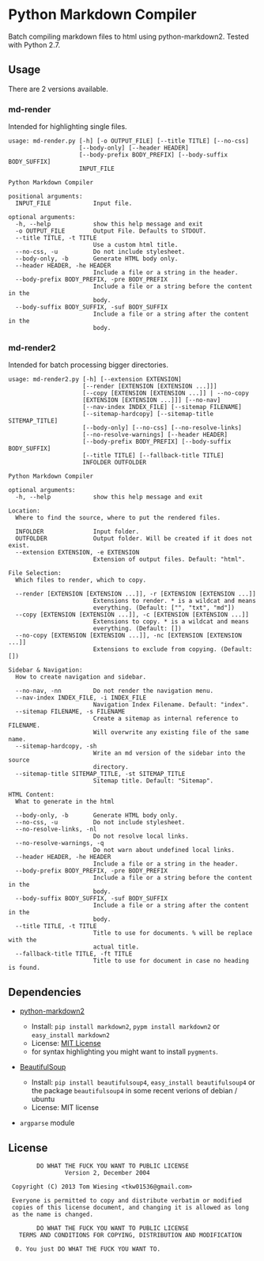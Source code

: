 # Python Markdown Compiler
Batch compiling markdown files to html using python-markdown2. Tested with Python 2.7. 
## Usage
There are 2 versions available. 
### md-render
Intended for highlighting single files. 

```
usage: md-render.py [-h] [-o OUTPUT_FILE] [--title TITLE] [--no-css]
                    [--body-only] [--header HEADER]
                    [--body-prefix BODY_PREFIX] [--body-suffix BODY_SUFFIX]
                    INPUT_FILE

Python Markdown Compiler

positional arguments:
  INPUT_FILE            Input file.

optional arguments:
  -h, --help            show this help message and exit
  -o OUTPUT_FILE        Output File. Defaults to STDOUT.
  --title TITLE, -t TITLE
                        Use a custom html title.
  --no-css, -u          Do not include stylesheet.
  --body-only, -b       Generate HTML body only.
  --header HEADER, -he HEADER
                        Include a file or a string in the header.
  --body-prefix BODY_PREFIX, -pre BODY_PREFIX
                        Include a file or a string before the content in the
                        body.
  --body-suffix BODY_SUFFIX, -suf BODY_SUFFIX
                        Include a file or a string after the content in the
                        body.
```

### md-render2
Intended for batch processing bigger directories. 

```
usage: md-render2.py [-h] [--extension EXTENSION]
                     [--render [EXTENSION [EXTENSION ...]]]
                     [--copy [EXTENSION [EXTENSION ...]] | --no-copy
                     [EXTENSION [EXTENSION ...]]] [--no-nav]
                     [--nav-index INDEX_FILE] [--sitemap FILENAME]
                     [--sitemap-hardcopy] [--sitemap-title SITEMAP_TITLE]
                     [--body-only] [--no-css] [--no-resolve-links]
                     [--no-resolve-warnings] [--header HEADER]
                     [--body-prefix BODY_PREFIX] [--body-suffix BODY_SUFFIX]
                     [--title TITLE] [--fallback-title TITLE]
                     INFOLDER OUTFOLDER

Python Markdown Compiler

optional arguments:
  -h, --help            show this help message and exit

Location:
  Where to find the source, where to put the rendered files.

  INFOLDER              Input folder.
  OUTFOLDER             Output folder. Will be created if it does not exist.
  --extension EXTENSION, -e EXTENSION
                        Extension of output files. Default: "html".

File Selection:
  Which files to render, which to copy.

  --render [EXTENSION [EXTENSION ...]], -r [EXTENSION [EXTENSION ...]]
                        Extensions to render. * is a wildcat and means
                        everything. (Default: ["", "txt", "md"])
  --copy [EXTENSION [EXTENSION ...]], -c [EXTENSION [EXTENSION ...]]
                        Extensions to copy. * is a wildcat and means
                        everything. (Default: [])
  --no-copy [EXTENSION [EXTENSION ...]], -nc [EXTENSION [EXTENSION ...]]
                        Extensions to exclude from copying. (Default: [])

Sidebar & Navigation:
  How to create navigation and sidebar.

  --no-nav, -nn         Do not render the navigation menu.
  --nav-index INDEX_FILE, -i INDEX_FILE
                        Navigation Index Filename. Default: "index".
  --sitemap FILENAME, -s FILENAME
                        Create a sitemap as internal reference to FILENAME.
                        Will overwrite any existing file of the same name.
  --sitemap-hardcopy, -sh
                        Write an md version of the sidebar into the source
                        directory.
  --sitemap-title SITEMAP_TITLE, -st SITEMAP_TITLE
                        Sitemap title. Default: "Sitemap".

HTML Content:
  What to generate in the html

  --body-only, -b       Generate HTML body only.
  --no-css, -u          Do not include stylesheet.
  --no-resolve-links, -nl
                        Do not resolve local links.
  --no-resolve-warnings, -q
                        Do not warn about undefined local links.
  --header HEADER, -he HEADER
                        Include a file or a string in the header.
  --body-prefix BODY_PREFIX, -pre BODY_PREFIX
                        Include a file or a string before the content in the
                        body.
  --body-suffix BODY_SUFFIX, -suf BODY_SUFFIX
                        Include a file or a string after the content in the
                        body.
  --title TITLE, -t TITLE
                        Title to use for documents. % will be replace with the
                        actual title.
  --fallback-title TITLE, -ft TITLE
                        Title to use for document in case no heading is found.

```

## Dependencies

* [python-markdown2](https://github.com/trentm/python-markdown2)
	* Install: `pip install markdown2`, `pypm install markdown2` or `easy_install markdown2`
	* License: [MIT License](https://github.com/trentm/python-markdown2/blob/master/LICENSE.txt)
	* for syntax highlighting you might want to install `pygments`. 

* [BeautifulSoup](http://www.crummy.com/software/BeautifulSoup/)
	* Install: `pip install beautifulsoup4`, `easy_install beautifulsoup4` or the package `beautifulsoup4` in some recent verions of debian / ubuntu
	* License: MIT license

* `argparse`  module

## License
		    DO WHAT THE FUCK YOU WANT TO PUBLIC LICENSE
		            Version 2, December 2004

	 Copyright (C) 2013 Tom Wiesing <tkw01536@gmail.com>

	 Everyone is permitted to copy and distribute verbatim or modified
	 copies of this license document, and changing it is allowed as long
	 as the name is changed.

		    DO WHAT THE FUCK YOU WANT TO PUBLIC LICENSE
	   TERMS AND CONDITIONS FOR COPYING, DISTRIBUTION AND MODIFICATION

	  0. You just DO WHAT THE FUCK YOU WANT TO.
